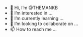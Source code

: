 - 👋 Hi, I’m @THEMANKB
- 👀 I’m interested in ...
- 🌱 I’m currently learning ...
- 💞️ I’m looking to collaborate on ...
- 📫 How to reach me ...

<!---
THEMANKB/THEMANKB is a ✨ special ✨ repository because its `README.md` (this file) appears on your GitHub profile.
You can click the Preview link to take a look at your changes.
--->
